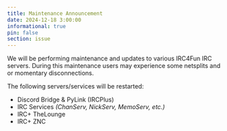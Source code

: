 ```yaml
---
title: Maintenance Announcement
date: 2024-12-18 3:00:00
informational: true
pin: false
section: issue
---
```


We will be performing maintenance and updates to various IRC4Fun IRC servers.  During this maintenance users may experience some netsplits and or momentary disconnections.

The following servers/services will be restarted:  
 - Discord Bridge & PyLink (IRCPlus)
 - IRC Services _(ChanServ, NickServ, MemoServ, etc.)_   
 - IRC+ TheLounge  
 - IRC+ ZNC  
